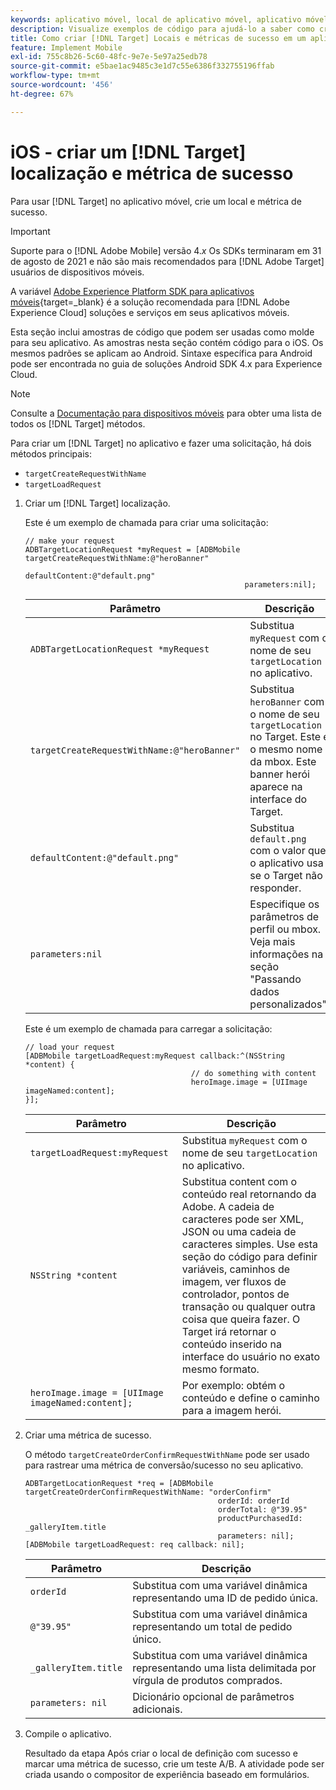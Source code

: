```yaml
---
keywords: aplicativo móvel, local de aplicativo móvel, aplicativo móvel target, métricas de sucesso no aplicativo móvel
description: Visualize exemplos de código para ajudá-lo a saber como criar locais e métricas de sucesso em aplicativos iOS para que você possa usar [!DNL Adobe Target] para personalizar e otimizar seu aplicativo.
title: Como criar [!DNL Target] Locais e métricas de sucesso em um aplicativo iOS?
feature: Implement Mobile
exl-id: 755c8b26-5c60-48fc-9e7e-5e97a25edb78
source-git-commit: e5bae1ac9485c3e1d7c55e6386f332755196ffab
workflow-type: tm+mt
source-wordcount: '456'
ht-degree: 67%

---
```


# iOS - criar um [!DNL Target] localização e métrica de sucesso

Para usar [!DNL Target] no aplicativo móvel, crie um local e métrica de sucesso.

>[!IMPORTANT]
>
>Suporte para o [!DNL Adobe Mobile] versão 4.*x* Os SDKs terminaram em 31 de agosto de 2021 e não são mais recomendados para [!DNL Adobe Target] usuários de dispositivos móveis.
>
>A variável [Adobe Experience Platform SDK para aplicativos móveis](https://developer.adobe.com/client-sdks/documentation/){target=_blank} é a solução recomendada para [!DNL Adobe Experience Cloud] soluções e serviços em seus aplicativos móveis.

Esta seção inclui amostras de código que podem ser usadas como molde para seu aplicativo. As amostras nesta seção contém código para o iOS. Os mesmos padrões se aplicam ao Android. Sintaxe específica para Android pode ser encontrada no guia de soluções [](https://experienceleague.adobe.com/docs/mobile-services/android/target-android/target-main.html)Android SDK 4.x para Experience Cloud.

>[!NOTE]
>
>Consulte a [Documentação para dispositivos móveis](https://experienceleague.adobe.com/docs/mobile-services/ios/target-ios/c-target-methods.html) para obter uma lista de todos os [!DNL Target] métodos.

Para criar um [!DNL Target] no aplicativo e fazer uma solicitação, há dois métodos principais:

* `targetCreateRequestWithName`
* `targetLoadRequest`

1. Criar um [!DNL Target] localização.

   Este é um exemplo de chamada para criar uma solicitação:

   ```
   // make your request 
   ADBTargetLocationRequest *myRequest = [ADBMobile targetCreateRequestWithName:@"heroBanner" 
                                                    defaultContent:@"default.png" 
                                                    parameters:nil];
   ```

   | Parâmetro | Descrição |
   |---|---|
   | `ADBTargetLocationRequest *myRequest` | Substitua `myRequest` com o nome de seu `targetLocation` no aplicativo. |
   | `targetCreateRequestWithName:@"heroBanner"` | Substitua `heroBanner` com o nome de seu `targetLocation` no Target. Este é o mesmo nome da mbox. Este banner herói aparece na interface do Target. |
   | `defaultContent:@"default.png"` | Substitua `default.png` com o valor que o aplicativo usa se o Target não responder. |
   | `parameters:nil` | Especifique os parâmetros de perfil ou mbox. Veja mais informações na seção &quot;Passando dados personalizados&quot;. |

   Este é um exemplo de chamada para carregar a solicitação:

   ```
   // load your request 
   [ADBMobile targetLoadRequest:myRequest callback:^(NSString *content) { 
                                        // do something with content 
                                        heroImage.image = [UIImage imageNamed:content]; 
   }];
   ```

   | Parâmetro | Descrição |
   |---|---|
   | `targetLoadRequest:myRequest` | Substitua `myRequest` com o nome de seu `targetLocation` no aplicativo. |
   | `NSString *content` | Substitua content com o conteúdo real retornando da Adobe. A cadeia de caracteres pode ser XML, JSON ou uma cadeia de caracteres simples. Use esta seção do código para definir variáveis, caminhos de imagem, ver fluxos de controlador, pontos de transação ou qualquer outra coisa que queira fazer. O Target irá retornar o conteúdo inserido na interface do usuário no exato mesmo formato. |
   | `heroImage.image = [UIImage imageNamed:content];` | Por exemplo: obtém o conteúdo e define o caminho para a imagem herói. |

1. Criar uma métrica de sucesso.

   O método `targetCreateOrderConfirmRequestWithName` pode ser usado para rastrear uma métrica de conversão/sucesso no seu aplicativo.

   ```
   ADBTargetLocationRequest *req = [ADBMobile targetCreateOrderConfirmRequestWithName: "orderConfirm" 
                                              orderId: orderId 
                                              orderTotal: @"39.95" 
                                              productPurchasedId: _galleryItem.title 
                                              parameters: nil]; 
   [ADBMobile targetLoadRequest: req callback: nil];
   ```

   | Parâmetro | Descrição |
   |---|---|
   | `orderId` | Substitua com uma variável dinâmica representando uma ID de pedido única. |
   | `@"39.95"` | Substitua com uma variável dinâmica representando um total de pedido único. |
   | `_galleryItem.title` | Substitua com uma variável dinâmica representando uma lista delimitada por vírgula de produtos comprados. |
   | `parameters: nil` | Dicionário opcional de parâmetros adicionais. |

1. Compile o aplicativo.

   Resultado da etapa Após criar o local de definição com sucesso e marcar uma métrica de sucesso, crie um teste A/B. A atividade pode ser criada usando o compositor de experiência baseado em formulários.
